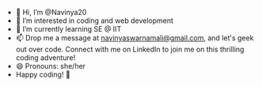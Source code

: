 - 👋 Hi, I’m @Navinya20
- 👀 I’m interested in coding and web development
- 🌱 I’m currently learning SE @ IIT
- 📫 Drop me a message at navinyaswarnamali@gmail.com, and let's geek out over code. Connect with me on LinkedIn to join me on this thrilling coding adventure!
- 😄 Pronouns: she/her
- Happy coding! 🚀

<!---
Navinya20/Navinya20 is a ✨ special ✨ repository because its `README.md` (this file) appears on your GitHub profile.
You can click the Preview link to take a look at your changes.
--->
